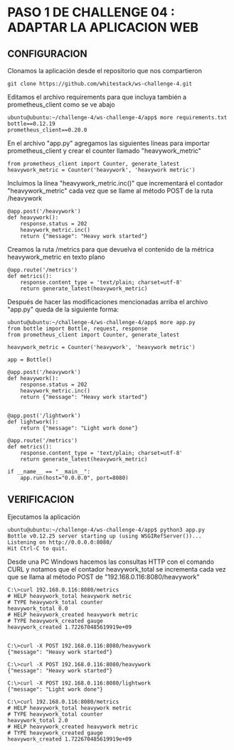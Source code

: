 # PASO 1 DE CHALLENGE 04 : ADAPTAR LA APLICACION WEB

## CONFIGURACION

Clonamos la aplicación desde el repositorio que nos compartieron

```
git clone https://github.com/whitestack/ws-challenge-4.git
```

Editamos el archivo requirements para que incluya también a prometheus_client como se ve abajo

```
ubuntu@ubuntu:~/challenge-4/ws-challenge-4/app$ more requirements.txt
bottle==0.12.19
prometheus_client==0.20.0
```

En el archivo "app.py" agregamos las siguientes líneas para importar prometheus_client y crear el counter llamado "heavywork_metric"

```
from prometheus_client import Counter, generate_latest
heavywork_metric = Counter('heavywork', 'heavywork metric')
```

Incluimos la línea "heavywork_metric.inc()" que incrementará el contador "heavywork_metric" cada vez que se llame al método POST de la ruta /heavywork

```
@app.post('/heavywork')
def heavywork():
    response.status = 202
    heavywork_metric.inc()
    return {"message": "Heavy work started"}
```

Creamos la ruta /metrics para que devuelva el contenido de la métrica heavywork_metric en texto plano

```
@app.route('/metrics')
def metrics():
    response.content_type = 'text/plain; charset=utf-8'
    return generate_latest(heavywork_metric)
```

Después de hacer las modificaciones mencionadas arriba el archivo "app.py" queda de la siguiente forma:

```
ubuntu@ubuntu:~/challenge-4/ws-challenge-4/app$ more app.py
from bottle import Bottle, request, response
from prometheus_client import Counter, generate_latest

heavywork_metric = Counter('heavywork', 'heavywork metric')

app = Bottle()

@app.post('/heavywork')
def heavywork():
    response.status = 202
    heavywork_metric.inc()
    return {"message": "Heavy work started"}


@app.post('/lightwork')
def lightwork():
    return {"message": "Light work done"}

@app.route('/metrics')
def metrics():
    response.content_type = 'text/plain; charset=utf-8'
    return generate_latest(heavywork_metric)

if __name__ == "__main__":
    app.run(host="0.0.0.0", port=8080)
```

## VERIFICACION

Ejecutamos la aplicación
```
ubuntu@ubuntu:~/challenge-4/ws-challenge-4/app$ python3 app.py
Bottle v0.12.25 server starting up (using WSGIRefServer())...
Listening on http://0.0.0.0:8080/
Hit Ctrl-C to quit.
```

Desde una PC Windows hacemos las consultas HTTP con el comando CURL y notamos que el contador heavywork_total se incrementa cada vez que se llama al método POST de "192.168.0.116:8080/heavywork"

```
C:\>curl 192.168.0.116:8080/metrics
# HELP heavywork_total heavywork metric
# TYPE heavywork_total counter
heavywork_total 0.0
# HELP heavywork_created heavywork metric
# TYPE heavywork_created gauge
heavywork_created 1.722670485619919e+09


C:\>curl -X POST 192.168.0.116:8080/heavywork
{"message": "Heavy work started"}

C:\>curl -X POST 192.168.0.116:8080/heavywork
{"message": "Heavy work started"}

C:\>curl -X POST 192.168.0.116:8080/lightwork
{"message": "Light work done"}

C:\>curl 192.168.0.116:8080/metrics
# HELP heavywork_total heavywork metric
# TYPE heavywork_total counter
heavywork_total 2.0
# HELP heavywork_created heavywork metric
# TYPE heavywork_created gauge
heavywork_created 1.722670485619919e+09
```
